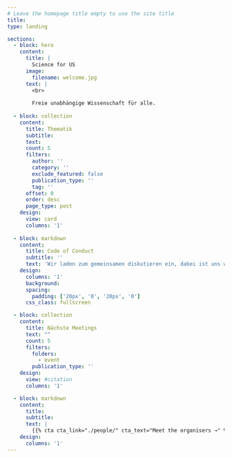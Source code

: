 ```yaml
---
# Leave the homepage title empty to use the site title
title:
type: landing

sections:
  - block: hero
    content:
      title: |
        Science for US
      image:
        filename: welcome.jpg
      text: |
        <br>
        
        Freie unabhängige Wissenschaft für alle. 
  
  - block: collection
    content:
      title: Thematik
      subtitle:
      text:
      count: 5
      filters:
        author: ''
        category: ''
        exclude_featured: false
        publication_type: ''
        tag: ''
      offset: 0
      order: desc
      page_type: post
    design:
      view: card
      columns: '1'
  
  - block: markdown
    content:
      title: Code of Conduct
      subtitle: ''
      text: 'Wir laden zum gemeinsamen diskutieren ein, dabei ist uns wichtig das folgende Dinge immer eingehalten werden: \n Alle Meinung sind willkommen und gewünscht. Austausch lebt von unterschiedlichen Meinungen ung lebhafter Diskussion. \n Egal ob Student, WiMi oder Professor, wir sind alle gleichgestellt und jeder hat das selbe Recht sih mitzuteilen. \n Der Austausch ist respektvoll und wohlwollend. Auch in hitzigen Diskussionen muss garantiert werden, dass wir mit respekt unserem gegenüber begegenen. '
    design:
      columns: '1'
      background:
      spacing:
        padding: ['20px', '0', '20px', '0']
      css_class: fullscreen

  - block: collection
    content:
      title: Nächste Meetings
      text: ""
      count: 5
      filters:
        folders:
          - event
        publication_type: ''
    design:
      view: #citation
      columns: '1'

  - block: markdown
    content:
      title:
      subtitle:
      text: |
        {{% cta cta_link="./people/" cta_text="Meet the organisers →" %}}
    design:
      columns: '1'
---
```

